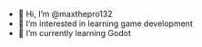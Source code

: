 - 👋 Hi, I’m @maxthepro132
- 👀 I’m interested in learning game development
- 🌱 I’m currently learning Godot

<!---
maxthepro132/maxthepro132 is a ✨ special ✨ repository because its `README.md` (this file) appears on your GitHub profile.
You can click the Preview link to take a look at your changes.
--->
